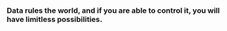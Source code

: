 
### Data rules the world, and if you are able to control it, you will have limitless possibilities.
